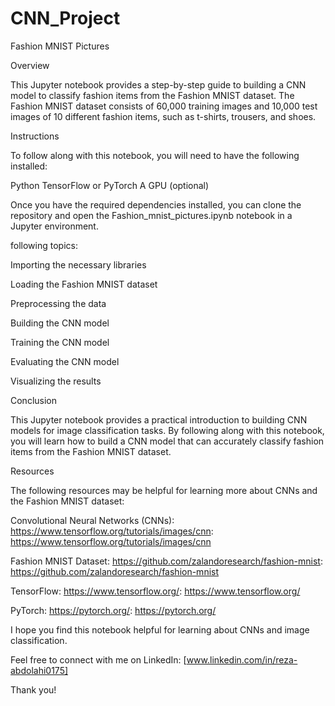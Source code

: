 # CNN_Project

Fashion MNIST Pictures

Overview

This Jupyter notebook provides a step-by-step guide to building a CNN model to classify fashion items from the Fashion MNIST dataset. The Fashion MNIST dataset consists of 60,000 training images and 10,000 test images of 10 different fashion items, such as t-shirts, trousers, and shoes.

Instructions

To follow along with this notebook, you will need to have the following installed:

Python
TensorFlow or PyTorch
A GPU (optional)


Once you have the required dependencies installed, you can clone the repository and open the Fashion_mnist_pictures.ipynb notebook in a Jupyter environment.


following topics:

Importing the necessary libraries


Loading the Fashion MNIST dataset


Preprocessing the data


Building the CNN model


Training the CNN model


Evaluating the CNN model


Visualizing the results


Conclusion

This Jupyter notebook provides a practical introduction to building CNN models for image classification tasks. By following along with this notebook, you will learn how to build a CNN model that can accurately classify fashion items from the Fashion MNIST dataset.

Resources

The following resources may be helpful for learning more about CNNs and the Fashion MNIST dataset:

Convolutional Neural Networks (CNNs): https://www.tensorflow.org/tutorials/images/cnn: https://www.tensorflow.org/tutorials/images/cnn


Fashion MNIST Dataset: https://github.com/zalandoresearch/fashion-mnist: https://github.com/zalandoresearch/fashion-mnist


TensorFlow: https://www.tensorflow.org/: https://www.tensorflow.org/


PyTorch: https://pytorch.org/: https://pytorch.org/


I hope you find this notebook helpful for learning about CNNs and image classification.


Feel free to connect with me on LinkedIn: [www.linkedin.com/in/reza-abdolahi0175]

Thank you!

